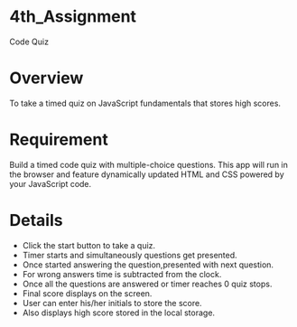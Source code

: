 # 4th_Assignment
Code Quiz

# Overview
To take a timed quiz on JavaScript fundamentals that stores high scores.

# Requirement
Build a timed code quiz with multiple-choice questions. This app will run in the browser and feature dynamically updated HTML and CSS powered by your JavaScript code. 

# Details
- Click the start button to take a quiz.
- Timer starts and simultaneously questions get presented.
- Once started answering the question,presented with next question.
- For wrong answers time is subtracted from the clock.
- Once all the questions are answered or timer reaches 0 quiz stops.
- Final score displays on the screen.
- User can enter his/her initials to store the score.
- Also displays high score stored in the local storage.